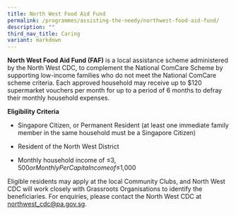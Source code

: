 ```yaml
---
title: North West Food Aid Fund
permalink: /programmes/assisting-the-needy/northwest-food-aid-fund/
description: ""
third_nav_title: Caring
variant: markdown
---
```

**North West Food Aid Fund (FAF)** is a local assistance scheme administered by the North West CDC, to complement the National ComCare Scheme by supporting low-income families who do not meet the National ComCare scheme criteria. Each approved household may receive up to $120 supermarket vouchers per month for up to a period of 6 months to defray their monthly household expenses.


**Eligibility Criteria**

*	Singapore Citizen, or Permanent Resident (at least one immediate family member in the same household must be a Singapore Citizen)

*	Resident of the North West District

*	Monthly household income of ≤$3,500 or Monthly Per Capita Income of ≤$1,000         

Eligible residents may apply at the local Community Clubs, and North West CDC will work closely with Grassroots Organisations to identify the beneficiaries. For enquiries, please contact the North West CDC at   [northwest\_cdc@pa.gov.sg](mailto:northwest_cdc@pa.gov.sg).